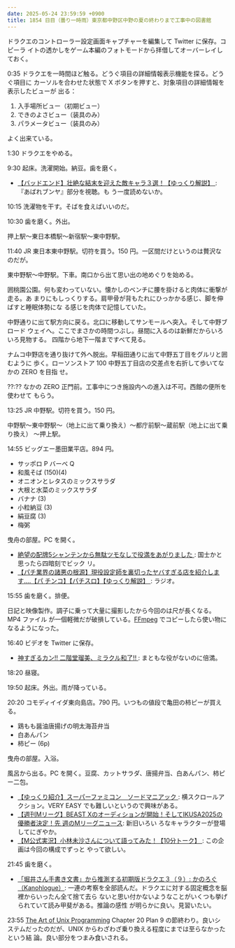 ```yaml
---
date: 2025-05-24 23:59:59 +0900
title: 1854 日目（曇り一時雨）東京都中野区中野の夏の終わりまで工事中の図書館
---
```


ドラクエのコントローラー設定画面キャプチャーを編集して Twitter に保存。コピーラ
イトの透かしをゲーム本編のフォトモードから拝借してオーバーレイしておく。

<!--
```console
ffmpeg -i dq11-key-conf.mp4 -i screenshot_overlay.png -filter_complex "[1:v]format=argb,colorchannelmixer=aa=0.5[z];[0:v][z]overlay=480:0" -c:a copy output.mp4
```
-->

0:35 ドラクエを一時間ほど触る。どうぐ項目の詳細情報表示機能を探る。どうぐ項目に
カーソルを合わせた状態で X ボタンを押すと、対象項目の詳細情報を表示したビューが
出る：

1. 入手場所ビュー（初期ビュー）
2. できのよさビュー（装具のみ）
3. パラメータビュー（装具のみ）

よく出来ている。

1:30 ドラクエをやめる。

9:30 起床。洗濯開始。納豆。歯を磨く。

* [【バッドエンド】壮絶な結末を迎えた敵キャラ３選！【ゆっくり解説】
  ](https://www.youtube.com/watch?v=IIDvy4oI0Fo): 『あばれブンヤ』部分を視聴。も
  う一度読めないか。

10:15 洗濯物を干す。そばを食えばいいのだ。

10:30 歯を磨く。外出。

押上駅～東日本橋駅～新宿駅～東中野駅。

11:40 JR 東日本東中野駅。切符を買う。150 円。一区間だけというのは贅沢なのだが。

東中野駅～中野駅。下車。南口から出て思い出の地めぐりを始める。

<blockquote class="twitter-tweet"
  data-conversation="none"
  data-media-max-width="480" data-theme="dark" data-align="center">
<a href="https://twitter.com/showa_yojyo/status/1926181424442265735"></a>
</blockquote>

囲桃園公園。何も変わっていない。懐かしのベンチに腰を掛けると肉体に衝撃が走る。あ
まりにもしっくりする。肩甲骨が背もたれにひっかかる感じ、脚を伸ばすと睡眠体勢にな
る感じを肉体で記憶していた。

中野通りに出て駅方向に戻る。北口に移動してサンモールへ突入。そして中野ブロード
ウェイへ。ここでまさかの時間つぶし。昼間に入るのは新鮮だからいろいろ見物する。
四階から地下一階まですべて見る。

ナムコ中野店を通り抜けて外へ脱出。早稲田通りに出て中野五丁目をグルリと囲むように
歩く。ローソンストア 100 中野五丁目店の交差点を右折して歩いてなかの ZERO を目指
せ。

??:?? なかの ZERO 正門前。工事中につき施設内への進入は不可。西館の便所を使わせて
もらう。

13:25 JR 中野駅。切符を買う。150 円。

中野駅～東中野駅～（地上に出て乗り換え）～都庁前駅～蔵前駅（地上に出て乗り換え）
～押上駅。

14:55 ビッグエー墨田業平店。894 円。

* サッポロ P バーベ Q
* 和風そば (150)(4)
* オニオンとレタスのミックスサラダ
* 大根と水菜のミックスサラダ
* バナナ (3)
* 小粒納豆 (3)
* 絹豆腐 (3)
* 梅粥

曳舟の部屋。PC を開く。

* [絶望の配牌5シャンテンから無駄ツモなしで役満をあがりました
  ](https://www.youtube.com/watch?v=_IiBjri0mOY): 国士かと思ったら四暗刻でビック
  リ。
* [【パチ業界の諸悪の根源】現役設定師を裏切ったヤバすぎる店を紹介します....【パ
  チンコ】【パチスロ】【ゆっくり解説】
  ](https://www.youtube.com/watch?v=BMlkydDRFfM): ラジオ。

15:55 歯を磨く。排便。

日記と映像製作。調子に乗って大量に撮影したから今回のは尺が長くなる。MP4 ファイル
が一個軽微だが破損している。[FFmpeg] でコピーしたら使い物になるようになった。

16:40 ビデオを Twitter に保存。

* [神すぎるカン!! 二階堂瑠美、ミラクル和了!!
  ](https://www.youtube.com/watch?v=TkkXobUNLi8): まともな役がないのに倍満。

18:20 昼寝。

19:50 起床。外出。雨が降っている。

20:20 コモディイイダ東向島店。790 円。いつもの値段で亀田の柿ピーが買える。

* 鶏もも醤油唐揚げの明太海苔弁当
* 白あんパン
* 柿ピー (6p)

曳舟の部屋。入浴。

風呂から出る。PC を開く。豆腐、カットサラダ、唐揚弁当、白あんパン、柿ピー二包。

* [【ゆっくり紹介】スーパーファミコン　ソードマニアック
  ](https://www.youtube.com/watch?v=TLgq0Acjfco): 横スクロールアクション。VERY
  EASY でも難しいというので興味がある。
* [【週刊Mリーグ】BEAST Xのオーディションが開始！そしてIKUSA2025の優勝者決定！先
  週のMリーグニュース](https://www.youtube.com/watch?v=pHS4HH159CE): 新旧いろい
  ろなキャラクターが登場してにぎやか。
* [【M公式実況】小林未沙さんについて語ってみた！【10分トーク】
  ](https://www.youtube.com/watch?v=GyHkk9WABI0): この企画は今回の構成でずっと
  やって欲しい。

21:45 歯を磨く。

* [「堀井さん手書き文書」から推測する初期版ドラクエ３（９）: かのろぐ
  （Kanohlogue）](http://kanoh.cocolog-nifty.com/blog/2024/08/post-e3adc2.html):
  一連の考察を全部読んだ。ドラクエに対する固定概念を脳裡からいったん全て捨て去ら
  ないと思い付かないようなことがいくつも挙げられていて読み甲斐がある。推論の感性
  が明らかに良い。見習いたい。

23:55 [The Art of Unix Programming][TAOUP] Chapter 20 Plan 9 の節終わり。良いシ
ステムだったのだが、UNIX からわざわざ乗り換える程度にまでは至らなかったという結
論。良い部分をつまみ食いされる。

[FFmpeg]: <https://ffmpeg.org/ffmpeg.html>
[TAOUP]: <http://www.catb.org/esr/writings/taoup/html>
